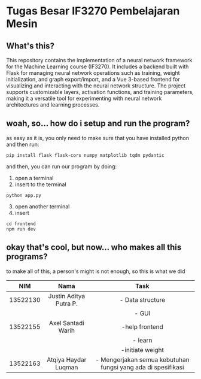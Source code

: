 # Tugas Besar IF3270 Pembelajaran Mesin

## What's this?
This repository contains the implementation of a neural network framework for the Machine Learning course (IF3270). It includes a backend built with Flask for managing neural network operations such as training, weight initialization, and graph export/import, and a Vue 3-based frontend for visualizing and interacting with the neural network structure. The project supports customizable layers, activation functions, and training parameters, making it a versatile tool for experimenting with neural network architectures and learning processes.

## woah, so... how do i setup and run the program?
as easy as it is, you only need to make sure that you have installed python and then run:
```
pip install flask flask-cors numpy matplotlib tqdm pydantic
```

and then, you can run our program by doing:
1. open a terminal
2. insert to the terminal
```
python app.py
```
3. open another terminal
4. insert
```
cd frontend
npm run dev
```

## okay that's cool, but now... who makes all this programs?

to make all of this, a person's might is not enough, so this is what we did

|   NIM    |          Nama          |         Task         |
| :------: | :--------------------: | :------------------: |
| 13522130 | Justin Aditya Putra P. |   - Data structure|
|||- GUI|
| 13522155 |  Axel Santadi Warih    | -help frontend    |
|||- learn|
|||-initiate weight|
| 13522163 | Atqiya Haydar Luqman   | - Mengerjakan semua kebutuhan fungsi yang ada di spesifikasi       |